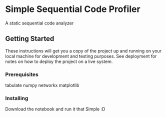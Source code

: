 # Simple Sequential Code Profiler

A static sequential code analyzer

## Getting Started

These instructions will get you a copy of the project up and running on your local machine for development and testing purposes. See deployment for notes on how to deploy the project on a live system.

### Prerequisites

tabulate 
numpy 
networkx 
matplotlib


### Installing

Download the notebook and run it that Simple :D
